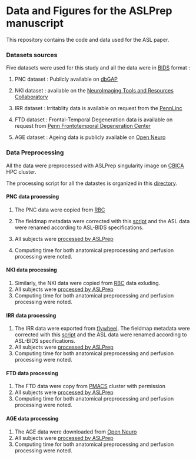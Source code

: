 # Data and Figures for the ASLPrep manuscript

This repository contains the code and data used for the ASL paper.
### Datasets sources

Five datasets were used for this study and all the data were in [BIDS](https://bids-specification.readthedocs.io/) format :

1. PNC dataset :  Publicly available on [dbGAP](https://www.ncbi.nlm.nih.gov/projects/gap/cgi-bin/study.cgi?study_id=phs000607.v3.p2)

2. NKI dataset : available on  the [NeuroImaging Tools and Resources Collaboratory](http://fcon_1000.projects.nitrc.org/indi/pro/nki.html)

3. IRR dataset : Irritablity data is  available on request from the [PennLinc](https://www.pennlinc.io/team)

4. FTD dataset : Frontal-Temporal Degeneration data is available on request from [Penn Frontotemporal Degeneration Center](http://ftd.med.upenn.edu)

5. AGE dataset : Ageing data is publicly available on [Open Neuro](https://openneuro.org/datasets/ds000240/versions/00002)

### Data Preprocessing
All the data were preprocessed with ASLPrep singularity image on [CBICA](https://www.med.upenn.edu/cbica/cubic.html) HPC cluster.

The processing script for all the datastes is organized in this [directory](scripts).

#### PNC data processing
  1. The PNC data were copied from [RBC](https://github.com/PennLINC/RBC) 

  2. The fieldmap metadata were corrected with this 
  [script](scripts/pncdata/fieldmappnc.py) and the ASL data were renamed according to ASL-BIDS specifications.
  2. All subjects were [processed by ASLPrep](scripts/pncdata/run_aslprep.sh)
  3. Computing time for both anatomical preprocessing and perfusion processing  were noted.
#### NKI data processing
  1. Similarly, the NKI data were copied from [RBC](https://github.com/PennLINC/RBC) data exluding.
  2. All subjects were [processed by ASLPrep](scripts/nkidata/run_aslprep.sh)
  3. Computing time for both anatomical preprocessing and perfusion processing  were noted.
#### IRR data processing
 1. The IRR data were exported from [flywheel](https://upenn.flywheel.io/). The fieldmap metadata were corrected with this [script](/scripts/grympydata/grmpyinetendedfor.py) and the ASL data were renamed according to ASL-BIDS specifications.
  2. All subjects were [processed by ASLPrep](scripts/grympydata/run_aslprep.sh)
  3. Computing time for both anatomical preprocessing and perfusion processing were noted.
#### FTD data processing
  1. The FTD data were copy from [PMACS](https://www.med.upenn.edu/pmacs/) cluster with permission
  2. All subjects were [processed by ASLPrep](scripts/ftddata/run_aslprep.sh)
  3. Computing time for both anatomical preprocessing and perfusion processing were noted.

#### AGE data processing
  1. The AGE data were  downloaded from [Open Neuro](https://openneuro.org/datasets/ds000240/versions/00002)
  2. All subjects were [processed by ASLPrep](scripts/ageingdata/run_aslprep.sh)
  3. Computing time for both anatomical preprocessing and perfusion processing were noted.

